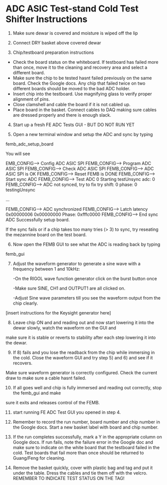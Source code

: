 ADC ASIC Test-stand Cold Test Shifter Instructions
==================================================

1) Make sure dewar is covered and moisture is wiped off the lip

2) Connect DRY basket above covered dewar

3) Chip/testboard preparation instructions
  - Check the board status on the whiteboard. If testboard has failed more than once,
    move it to the cleaning and recovery area and select a different board.
  - Make sure the chip to be tested hasnt failed previously on the same board. Check
    the Google docs. Any chip that failed twice on two different boards should be moved
    to the bad ADC holder.
  - Insert chip into the testboard. Use magnifying glass to verify proper alignment of pins.
  - Close clamshell and cable the board if it is not cabled up.
  - Place board in the basket. Connect cables to DAQ making sure cables are dressed properly and there is enough slack.

4) Start up a fresh FE ADC Tests GUI - BUT DO NOT RUN YET

5) Open a new terminal window and setup the ADC and sync by typing

femb_adc_setup_board
 

You will see

EMB_CONFIG--> Config ADC ASIC SPI
FEMB_CONFIG--> Program ADC ASIC SPI
FEMB_CONFIG--> Check ADC ASIC SPI
FEMB_CONFIG--> ADC ASIC SPI is OK
FEMB_CONFIG--> Reset FEMB is DONE
FEMB_CONFIG--> Start sync ADC
FEMB_CONFIG--> Test ADC 0
Starting testUnsync adc:  0
FEMB_CONFIG--> ADC not synced, try to fix
try shift: 0 phase: 0 testingUnsync

...

FEMB_CONFIG--> ADC synchronized
FEMB_CONFIG--> Latch latency 0x00000006 0x00000000 Phase: 0xfffc0000
FEMB_CONFIG--> End sync ADC
Successfully setup board.
 

If the sync fails or if a chip takes too many tries (> 3) to sync, try reseating
the mezannine board on the test board.

6) Now open the FEMB GUI to see what the ADC is reading back by typing

femb_gui

7) Adjust the waveform generator to generate a sine wave with a frequency between 1 and 10kHz:

     -On the RIGOL wave function generator click on the burst button once

     -Make sure SINE, CH1 and OUTPUT1 are all clicked on.

     -Adjust Sine wave parameters till you see the waveform output from the chip clearly.

[insert instructions for the Keysight generator here]

8) Leave chip ON and and reading out and now start lowering it into the dewar slowly, watch the waveform on the GUI and

make sure it is stable or reverts to stability after each step lowering it into the dewar.

9) If 8) fails and you lose the readback from the chip while immersing in the cold. Close the waveform GUI and try step 5) and 6) and see if it recovers.

Make sure waveform generator is correctly configured. Check the current draw to make sure a cable hasnt failed.

10) If all goes well and chip is fully immersed and reading out correctly, stop the femb_gui and make

sure it exits and releases control of the FEMB.

11) start running FE  ADC Test GUI you opened in step 4.

12) Remember to record the run number, board number and chip number in the Google docs. Start a new basket label
    with board and chip number.

13) If the run completes successfully, mark a Y in the appropriate column on Google docs.
    If run fails, note the failure error in the Google doc and make sure to indicate
    on the white board that the testboard failed in the cold. Test boards that fail more
    than once should be returned to Guang/Feng for cleaning.

14) Remove the basket quickly, cover with plastic bag and tag and put it under the table.
    Dress the cables and tie them off with the velcro.
    REMEMBER TO INDICATE TEST STATUS ON THE TAG!

